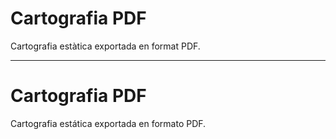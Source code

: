 # Cartografia PDF
Cartografia estàtica exportada en format PDF.

______________________________________________

# Cartografia PDF
Cartografia estática exportada en formato PDF.
